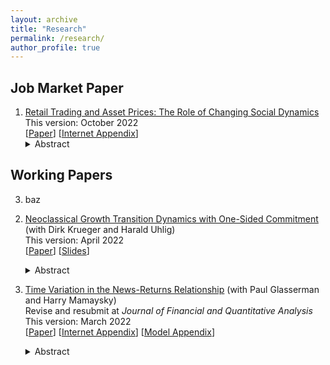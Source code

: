 ```yaml
---
layout: archive
title: "Research"
permalink: /research/
author_profile: true
---
```



## Job Market Paper
1. [Retail Trading and Asset Prices: The Role of Changing Social Dynamics](../files/Li_paper_combined_20221003.pdf)    
   This version: October 2022       
   \[[Paper](../files/Li_paper_20221003.pdf)\] \[[Internet Appendix](../files/Li_internet_appendix_20221003.pdf)\]
   <details><summary>Abstract</summary>
   I study the impact of retail trading on asset prices, in the context of GameStop short squeeze. I find significant time variation in the price impact of retail sentiment. The same retail sentiment change of GameStop had much larger price impact in January 2021, than in 2020. This coincided with a change in investor base composition. Retail investors built up their positions in GameStop from 2020-2021, while long institutions reduced their positions. Short interest dropped sharply in January 2021 and stayed at below 20% throughout 2021. I also document that the changing social network structure on Reddit’sWallStreeBets forum lead to aggregate fluctuations in retail sentiment. I provide a model that reconciles price, quantity, and retail sentiment dynamics. In particular, I show that a moderate increase in retail sentiment can have a large price impact, if it puts institutions at their portfolio constraints and effectively makes them price-inelastic. Moreover, the price fluctuations redistribute wealth across investors with different elasticities. These two forces drive the changing price impact of retail sentiment.
   </details>

## Working Papers


</ol>
<ol start="3">
<li>baz</li>
</ol>

2. [Neoclassical Growth Transition Dynamics with One-Sided Commitment](../files/Krueger_Li_Uhlig_paper_20220401.pdf) (with Dirk Krueger and Harald Uhlig)  
   This version: April 2022  
   \[[Paper](../files/Krueger_Li_Uhlig_paper_20220401.pdf)\] \[[Slides](../files/Krueger_Li_Uhlig_slides_20220401.pdf)\]
   <details><summary>Abstract</summary>
   This paper characterizes the transition dynamics of a continuous-time neoclassical production economy with capital accumulation in which households face idiosyncratic income risk. Insurance companies operating in perfectly competitive markets offer long-term insurance contracts and can commit to future contractual obligations, whereas households cannot. Therefore the equilibrium features imperfect insurance and a non-degenerate cross-sectional consumption distribution. When household labor productivity takes two values, one of which is zero, and the utility function is logarithmic, we show that the transition dynamics induced by unexpected positive or negative technology shocks, including the evolution of the consumption distribution, can be calculated in closed form, as long as the initial deviation from the steady state is not too large. This is in contrast to both the standard representative agent neoclassical growth model as well as Bewley (1986) style models with uninsurable idiosyncratic income risk.  Thus the paper provides an analytically tractable alternative to the standard incomplete markets general equilibrium model developed in Aiyagari (1994) by retaining its physical structure, but substituting the assumed incomplete asset markets structure with one in which limits to consumption insurance emerge endogenously, as in the macroeconomic literature on limited commitment.
   </details>

3. [Time Variation in the News-Returns Relationship](https://papers.ssrn.com/sol3/papers.cfm?abstract_id=3420981) (with Paul Glasserman and Harry Mamaysky)  
   Revise and resubmit at *Journal of Financial and Quantitative Analysis*    
   This version: March 2022  
   \[[Paper](https://papers.ssrn.com/sol3/papers.cfm?abstract_id=3420981)\] \[[Internet Appendix](../files/Glasserman_Li_Mamaysky_internet_appendix_20220314.pdf)\] \[[Model Appendix](../files/Glasserman_Li_Mamaysky_model_20220314.pdf)\]   
   <details><summary>Abstract</summary>
   The well-documented underreaction of stock prices to news exhibits substantial time variation. Higher risk-bearing capacity of financial intermediaries, lower passive ownership of stocks, and more informative news increase price responses to contemporaneous news; surprisingly, they also increase price responses to lagged news (underreaction). Our findings are not driven by short-sale constraints, serial correlation in news flow, or improved information processing capacity. We discuss possible mechanisms based on investor behavior and strategic order-splitting by institutions. A simple model with limited attention and three investor types — institutional, non-institutional, passive — predicts the varying response to news we observe.
   </details>
